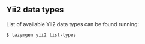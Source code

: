 Yii2 data types
---------------

List of available Yii2 data types can be found running:

```sh
$ lazymgen yii2 list-types
```
